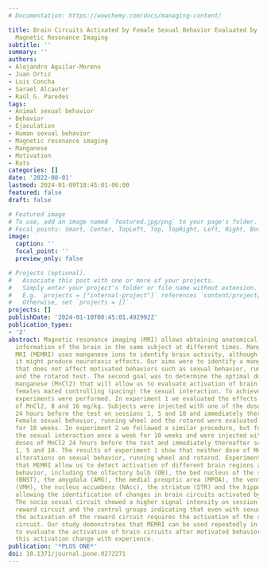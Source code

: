 ```yaml
---
# Documentation: https://wowchemy.com/docs/managing-content/

title: Brain Circuits Activated by Female Sexual Behavior Evaluated by Manganese Enhanced
  Magnetic Resonance Imaging
subtitle: ''
summary: ''
authors:
- Alejandro Aguilar-Moreno
- Juan Ortiz
- Luis Concha
- Sarael Alcauter
- Raúl G. Paredes
tags:
- Animal sexual behavior
- Behavior
- Ejaculation
- Human sexual behavior
- Magnetic resonance imaging
- Manganese
- Motivation
- Rats
categories: []
date: '2022-08-01'
lastmod: 2024-01-09T18:45:01-06:00
featured: false
draft: false

# Featured image
# To use, add an image named `featured.jpg/png` to your page's folder.
# Focal points: Smart, Center, TopLeft, Top, TopRight, Left, Right, BottomLeft, Bottom, BottomRight.
image:
  caption: ''
  focal_point: ''
  preview_only: false

# Projects (optional).
#   Associate this post with one or more of your projects.
#   Simply enter your project's folder or file name without extension.
#   E.g. `projects = ["internal-project"]` references `content/project/deep-learning/index.md`.
#   Otherwise, set `projects = []`.
projects: []
publishDate: '2024-01-10T00:45:01.492992Z'
publication_types:
- '2'
abstract: Magnetic resonance imaging (MRI) allows obtaining anatomical and functional
  information of the brain in the same subject at different times. Manganese-enhanced
  MRI (MEMRI) uses manganese ions to identify brain activity, although in high doses
  it might produce neurotoxic effects. Our aims were to identify a manganese dose
  that does not affect motivated behaviors such as sexual behavior, running wheel
  and the rotarod test. The second goal was to determine the optimal dose of chloride
  manganese (MnCl2) that will allow us to evaluate activation of brain regions after
  females mated controlling (pacing) the sexual interaction. To achieve that, two
  experiments were performed. In experiment 1 we evaluated the effects of two doses
  of MnCl2, 8 and 16 mg/kg. Subjects were injected with one of the doses of MnCl2
  24 hours before the test on sessions 1, 5 and 10 and immediately thereafter scanned.
  Female sexual behavior, running wheel and the rotarod were evaluated once a week
  for 10 weeks. In experiment 2 we followed a similar procedure, but females paced
  the sexual interaction once a week for 10 weeks and were injected with one of the
  doses of MnCl2 24 hours before the test and immediately thereafter scanned on sessions
  1, 5 and 10. The results of experiment 1 show that neither dose of MnCl2 induces
  alterations on sexual behavior, running wheel and rotarod. Experiment 2 demonstrated
  that MEMRI allow us to detect activation of different brain regions after sexual
  behavior, including the olfactory bulb (OB), the bed nucleus of the stria terminalis
  (BNST), the amygdala (AMG), the medial preoptic area (MPOA), the ventromedial hypothalamus
  (VMH), the nucleus accumbens (NAcc), the striatum (STR) and the hippocampus (Hipp)
  allowing the identification of changes in brain circuits activated by sexual behavior.
  The socio sexual circuit showed a higher signal intensity on session 5 than the
  reward circuit and the control groups indicating that even with sexual experience
  the activation of the reward circuit requires the activation of the socio sexual
  circuit. Our study demonstrates that MEMRI can be used repeatedly in the same subject
  to evaluate the activation of brain circuits after motivated behaviors and how can
  this activation change with experience.
publication: '*PLOS ONE*'
doi: 10.1371/journal.pone.0272271
---
```

